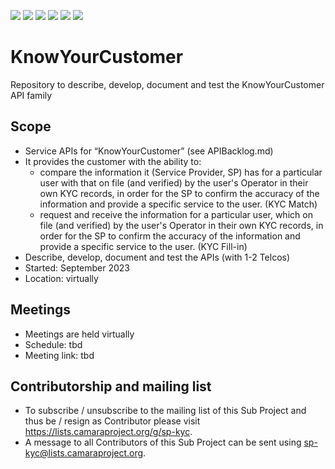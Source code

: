 <a href="https://github.com/camaraproject/KnowYourCustomer/commits/" title="Last Commit"><img src="https://img.shields.io/github/last-commit/camaraproject/KnowYourCustomer?style=plastic"></a>
<a href="https://github.com/camaraproject/KnowYourCustomer/issues" title="Open Issues"><img src="https://img.shields.io/github/issues/camaraproject/KnowYourCustomer?style=plastic"></a>
<a href="https://github.com/camaraproject/KnowYourCustomer/pulls" title="Open Pull Requests"><img src="https://img.shields.io/github/issues-pr/camaraproject/KnowYourCustomer?style=plastic"></a>
<a href="https://github.com/camaraproject/KnowYourCustomer/graphs/contributors" title="Contributors"><img src="https://img.shields.io/github/contributors/camaraproject/KnowYourCustomer?style=plastic"></a>
<a href="https://github.com/camaraproject/KnowYourCustomer" title="Repo Size"><img src="https://img.shields.io/github/repo-size/camaraproject/KnowYourCustomer?style=plastic"></a>
<a href="https://github.com/camaraproject/KnowYourCustomer/blob/main/LICENSE" title="License"><img src="https://img.shields.io/badge/License-Apache%202.0-green.svg?style=plastic"></a>

# KnowYourCustomer
Repository to describe, develop, document and test the KnowYourCustomer API family

## Scope
* Service APIs for “KnowYourCustomer” (see APIBacklog.md)  
* It provides the customer with the ability to:  
  * compare the information it (Service Provider, SP) has for a particular user with that on file (and verified) by the user's Operator in their own KYC records, in order for the SP to confirm the accuracy of the information and provide a specific service to the user. (KYC Match)
  * request and receive the information for a particular user, which on file (and verified) by the user's Operator in their own KYC records, in order for the SP to confirm the accuracy of the information and provide a specific service to the user. (KYC Fill-in)  
* Describe, develop, document and test the APIs (with 1-2 Telcos)  
* Started: September 2023
* Location: virtually  

## Meetings
* Meetings are held virtually
* Schedule: tbd
* Meeting link: tbd

## Contributorship and mailing list
* To subscribe / unsubscribe to the mailing list of this Sub Project and thus be / resign as Contributor please visit <https://lists.camaraproject.org/g/sp-kyc>.
* A message to all Contributors of this Sub Project can be sent using <sp-kyc@lists.camaraproject.org>.
